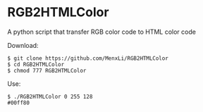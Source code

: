 # RGB2HTMLColor
A python script that transfer RGB color code to HTML color code

Download:

    $ git clone https://github.com/MenxLi/RGB2HTMLColor
    $ cd RGB2HTMLColor
    $ chmod 777 RGB2HTMLColor

Use:

    $ ./RGB2HTMLColor 0 255 128
    #00ff80

